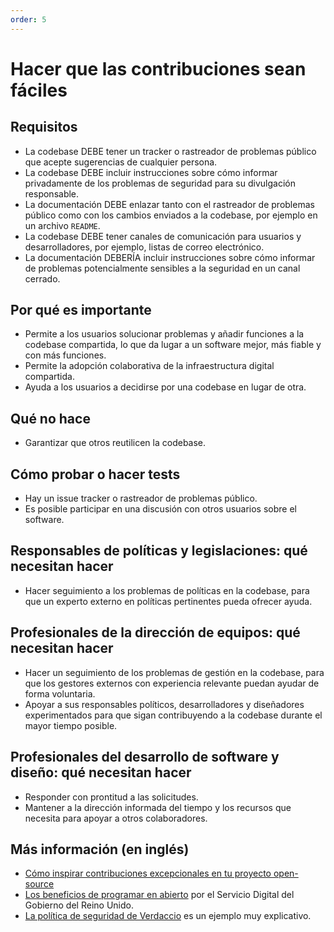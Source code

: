 ```yaml
---
order: 5
---
```


# Hacer que las contribuciones sean fáciles

## Requisitos

* La codebase DEBE tener un tracker o rastreador de problemas público que acepte sugerencias de cualquier persona.
* La codebase DEBE incluir instrucciones sobre cómo informar privadamente de los problemas de seguridad para su divulgación responsable.
* La documentación DEBE enlazar tanto con el rastreador de problemas público como con los cambios enviados a la codebase, por ejemplo en un archivo `README`.
* La codebase DEBE tener canales de comunicación para usuarios y desarrolladores, por ejemplo, listas de correo electrónico.
* La documentación DEBERÍA incluir instrucciones sobre cómo informar de problemas potencialmente sensibles a la seguridad en un canal cerrado.

## Por qué es importante

* Permite a los usuarios solucionar problemas y añadir funciones a la codebase compartida, lo que da lugar a un software mejor, más fiable y con más funciones.
* Permite la adopción colaborativa de la infraestructura digital compartida.
* Ayuda a los usuarios a decidirse por una codebase en lugar de otra.

## Qué no hace

* Garantizar que otros reutilicen la codebase.

## Cómo probar o hacer tests

* Hay un issue tracker o rastreador de problemas público.
* Es posible participar en una discusión con otros usuarios sobre el software.

## Responsables de políticas y legislaciones: qué necesitan hacer

* Hacer seguimiento a los problemas de políticas en la codebase, para que un experto externo en políticas pertinentes pueda ofrecer ayuda.

## Profesionales de la dirección de equipos: qué necesitan hacer

* Hacer un seguimiento de los problemas de gestión en la codebase, para que los gestores externos con experiencia relevante puedan ayudar de forma voluntaria.
* Apoyar a sus responsables políticos, desarrolladores y diseñadores experimentados para que sigan contribuyendo a la codebase durante el mayor tiempo posible.

## Profesionales del desarrollo de software y diseño: qué necesitan hacer

* Responder con prontitud a las solicitudes.
* Mantener a la dirección informada del tiempo y los recursos que necesita para apoyar a otros colaboradores.

## Más información (en inglés)

* [Cómo inspirar contribuciones excepcionales en tu proyecto open-source](https://www.netdata.cloud/blog/open-source-contributions/)
* [Los beneficios de programar en abierto](https://gds.blog.gov.uk/2017/09/04/the-benefits-of-coding-in-the-open/) por el Servicio Digital del Gobierno del Reino Unido.
* [La política de seguridad de Verdaccio](https://github.com/verdaccio/verdaccio/blob/master/SECURITY.md) es un ejemplo muy explicativo.
